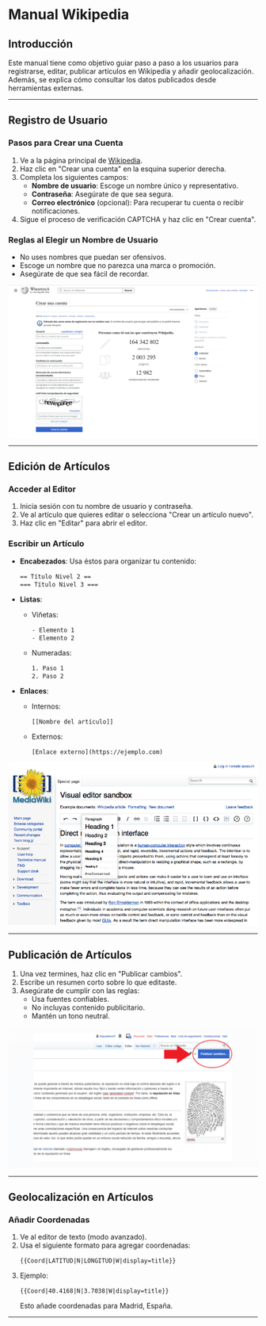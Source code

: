 # Manual Wikipedia

## Introducción
Este manual tiene como objetivo guiar paso a paso a los usuarios para registrarse, editar, publicar artículos en Wikipedia y añadir geolocalización. Además, se explica cómo consultar los datos publicados desde herramientas externas.

---

## Registro de Usuario

### Pasos para Crear una Cuenta

1. Ve a la página principal de [Wikipedia](https://www.wikipedia.org).
2. Haz clic en "Crear una cuenta" en la esquina superior derecha.
3. Completa los siguientes campos:
   - **Nombre de usuario**: Escoge un nombre único y representativo.
   - **Contraseña**: Asegúrate de que sea segura.
   - **Correo electrónico** (opcional): Para recuperar tu cuenta o recibir notificaciones.
4. Sigue el proceso de verificación CAPTCHA y haz clic en "Crear cuenta".

### Reglas al Elegir un Nombre de Usuario

- No uses nombres que puedan ser ofensivos.
- Escoge un nombre que no parezca una marca o promoción.
- Asegúrate de que sea fácil de recordar.

![Registro en Wikipedia](registro.png)

---

## Edición de Artículos

### Acceder al Editor

1. Inicia sesión con tu nombre de usuario y contraseña.
2. Ve al artículo que quieres editar o selecciona "Crear un artículo nuevo".
3. Haz clic en "Editar" para abrir el editor.

### Escribir un Artículo

- **Encabezados**: 
  Usa éstos para organizar tu contenido:
  ```
  == Título Nivel 2 ==
  === Título Nivel 3 ===
  ```

- **Listas**:
  - Viñetas:
    ```
    - Elemento 1
    - Elemento 2
    ```
  - Numeradas:
    ```
    1. Paso 1
    2. Paso 2
    ```

- **Enlaces**:
  - Internos:
    ```
    [[Nombre del artículo]]
    ```
  - Externos:
    ```
    [Enlace externo](https://ejemplo.com)
    ```

![Editor de Wikipedia](wiki1_large.jpg)

---

## Publicación de Artículos

1. Una vez termines, haz clic en "Publicar cambios".
2. Escribe un resumen corto sobre lo que editaste.
3. Asegúrate de cumplir con las reglas:
   - Usa fuentes confiables.
   - No incluyas contenido publicitario.
   - Mantén un tono neutral.

![Publicar cambios](publicar.png)

---

## Geolocalización en Artículos

### Añadir Coordenadas

1. Ve al editor de texto (modo avanzado).
2. Usa el siguiente formato para agregar coordenadas: 
   ```
   {{Coord|LATITUD|N|LONGITUD|W|display=title}}
   ```
3. Ejemplo:
   ```
   {{Coord|40.4168|N|3.7038|W|display=title}}
   ```
   Esto añade coordenadas para Madrid, España.

---

